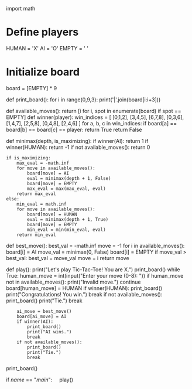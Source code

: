 import math

# Define players
HUMAN = 'X'
AI = 'O'
EMPTY = ' '

# Initialize board
board = [EMPTY] * 9

def print_board():
    for i in range(0,9,3):
        print('|'.join(board[i:i+3]))

def available_moves():
    return [i for i, spot in enumerate(board) if spot == EMPTY]
def winner(player):
    win_indices = [
        [0,1,2], [3,4,5], [6,7,8],
        [0,3,6], [1,4,7], [2,5,8],
        [0,4,8], [2,4,6]
    ]
    for a, b, c in win_indices:
        if board[a] == board[b] == board[c] == player:
            return True
    return False

def minimax(depth, is_maximizing):
    if winner(AI):
        return 1
    if winner(HUMAN):
        return -1
    if not available_moves():
        return 0
    
    if is_maximizing:
        max_eval = -math.inf
        for move in available_moves():
            board[move] = AI
            eval = minimax(depth + 1, False)
            board[move] = EMPTY
            max_eval = max(max_eval, eval)
        return max_eval
    else:
        min_eval = math.inf
        for move in available_moves():
            board[move] = HUMAN
            eval = minimax(depth + 1, True)
            board[move] = EMPTY
            min_eval = min(min_eval, eval)
        return min_eval
def best_move():
    best_val = -math.inf
    move = -1
    for i in available_moves():
        board[i] = AI
        move_val = minimax(0, False)
        board[i] = EMPTY
        if move_val > best_val:
            best_val = move_val
            move = i
    return move

def play():
    print("Let's play Tic-Tac-Toe! You are X.")
    print_board()
    while True:
        human_move = int(input("Enter your move (0-8): "))
        if human_move not in available_moves():
            print("Invalid move.")
            continue
        board[human_move] = HUMAN
if winner(HUMAN):
            print_board()
            print("Congratulations! You win.")
            break
        if not available_moves():
            print_board()
            print("Tie.")
            break
        
        ai_move = best_move()
        board[ai_move] = AI
        if winner(AI):
            print_board()
            print("AI wins.")
            break
        if not available_moves():
            print_board()
            print("Tie.")
            break
print_board()

if _name_ == "_main_":
    play()

